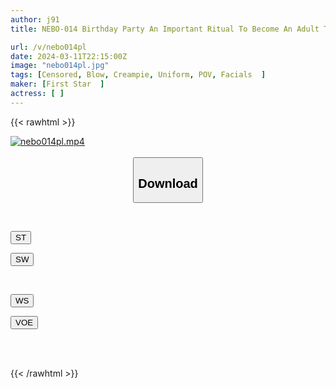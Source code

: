 ```yaml
---
author: j91
title: NEBO-014 Birthday Party An Important Ritual To Become An Adult The Day When My Virgin And Beautiful Pussy Became A Mess With My Biological Father And Uncle's Dicks

url: /v/nebo014pl
date: 2024-03-11T22:15:00Z
image: "nebo014pl.jpg"
tags: [Censored, Blow, Creampie, Uniform, POV, Facials	]
maker: [First Star  ]
actress: [ ]
---
```



{{< rawhtml >}}

<div class="video" data-videoid="8W8KGBJbooI6aV">
    <a href="javascript:;">
        <img src="/v/nebo014pl/nebo014pl.jpg" width="WIDTH" height="HEIGHT" alt="nebo014pl.mp4" loading="lazy">
    </a>
</div>

<script type="text/javascript" src="https://j91.asia/asset/on-demand-st.js"></script>

<br>
  <link rel="stylesheet" href="https://j91.asia/asset/bs5.css">
  
  <center>
  <button class="btn btn-primary" type="button" data-bs-toggle="collapse" data-bs-target=".multi-collapse" aria-expanded="false" aria-controls="multiCollapseExample1 multiCollapseExample2"><h2>Download</h2></button></center>
</p>
<div class="row">
  <div class="col">
    <div class="collapse multi-collapse" id="multiCollapseExample1">
      <div class="card card-body">
	      	      <br>
<div class="buttons">  
<p><a href="https://streamtape.to/v/8W8KGBJbooI6aV" target="_blank"><button class="btn-hover color-3"><i class="fa fa-download"></i> ST</button></a></p>
<p><a href="https://cdnwish.com/qiau8g8l13f2" target="_blank"><button class="btn-hover color-2"><i class="fa fa-download"></i> SW</button></a></p></div>
    </div>
  </div>
</div>
  <div class="col">
    <div class="collapse multi-collapse" id="multiCollapseExample2">
      <div class="card card-body">
	      <br>
<div class="buttons">
<p><a href="https://wolfstream.tv/nsust9iaz3oo"><button class="btn-hover color-9"><i class="fa fa-download"></i> WS</button></a></p>
<p><a href="javascript:;"><button class="btn-hover color-8"><i class="fa fa-download"></i> VOE</button></a></p></div>
<br><br>
      </div>
    </div>
  </div>
</div>

{{< /rawhtml >}}
